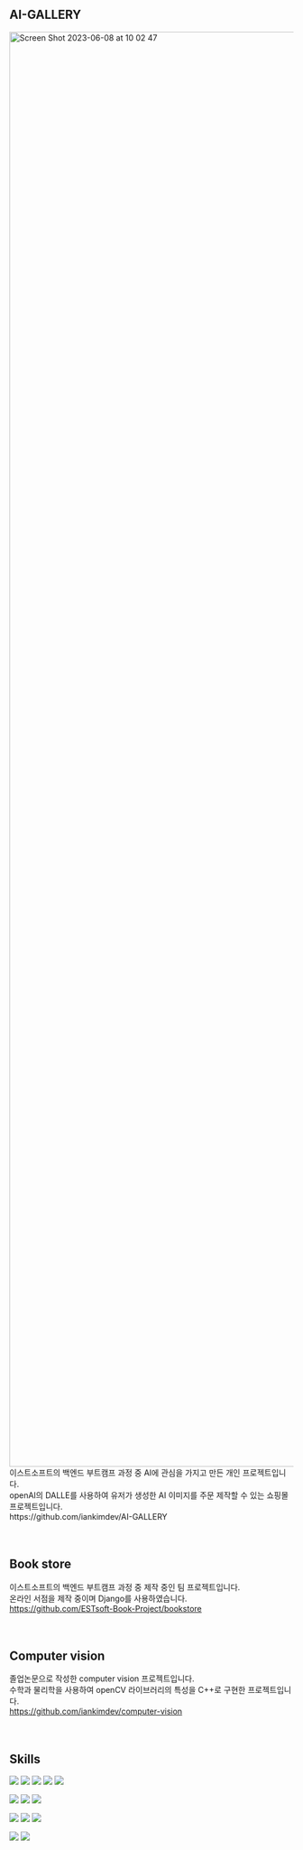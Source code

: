 
## AI-GALLERY
<img width="2544" alt="Screen Shot 2023-06-08 at 10 02 47" src="https://github.com/iankimdev/iankimdev/assets/120093816/d2bdbd78-601e-4b88-92b5-16df658d81ef">
이스트소프트의 백엔드 부트캠프 과정 중 AI에 관심을 가지고 만든 개인 프로젝트입니다.<br>
openAI의 DALLE를 사용하여 유저가 생성한 AI 이미지를 주문 제작할 수 있는 쇼핑몰 프로젝트입니다.<br>
https://github.com/iankimdev/AI-GALLERY
<br><br><br>

## Book store
이스트소프트의 백엔드 부트캠프 과정 중 제작 중인 팀 프로젝트입니다.<br>
온라인 서점을 제작 중이며 Django를 사용하였습니다.<br>
https://github.com/ESTsoft-Book-Project/bookstore
<br><br><br>

## Computer vision
졸업논문으로 작성한 computer vision 프로젝트입니다. <br>
수학과 물리학을 사용하여 openCV 라이브러리의 특성을 C++로 구현한 프로젝트입니다.<br>
https://github.com/iankimdev/computer-vision
<br><br><br>

## Skills
<img src="https://img.shields.io/badge/C++-00599C?style=flat-square&logo=C++&logoColor=white"/> <img src="https://img.shields.io/badge/Python-3776AB?style=flat-square&logo=Python&logoColor=white"/>  <img src="https://img.shields.io/badge/Django-3776AB?style=flat-square&logo=Django&logoColor=white"/> <img src="https://img.shields.io/badge/Javascript-F7DF1E?style=flat-square&logo=Javascript&logoColor=white"/>  <img src="https://img.shields.io/badge/Node.js-339933?style=flat-square&logo=Node.js&logoColor=white"/>

<img src="https://img.shields.io/badge/Firebase-FFCA28?style=flat-square&logo=Firebase&logoColor=white"/>  <img src="https://img.shields.io/badge/Git-F05032?style=flat-square&logo=Git&logoColor=white"/>  <img src="https://img.shields.io/badge/Postman-FF6C37?style=flat-square&logo=Postman&logoColor=white"/>

<img src="https://img.shields.io/badge/MongoDB-47A248?style=flat-square&logo=MongoDB&logoColor=white"/>  <img src="https://img.shields.io/badge/MySql-4479A1?style=flat-square&logo=MySql&logoColor=white"/> <img src="https://img.shields.io/badge/Postgresql-4479A1?style=flat-square&logo=Postgresql&logoColor=white"/>

<img src="https://img.shields.io/badge/Nginx-4479A1?style=flat-square&logo=Nginx&logoColor=white"/> <img src="https://img.shields.io/badge/Docker-4479A1?style=flat-square&logo=Docker&logoColor=white"/>
